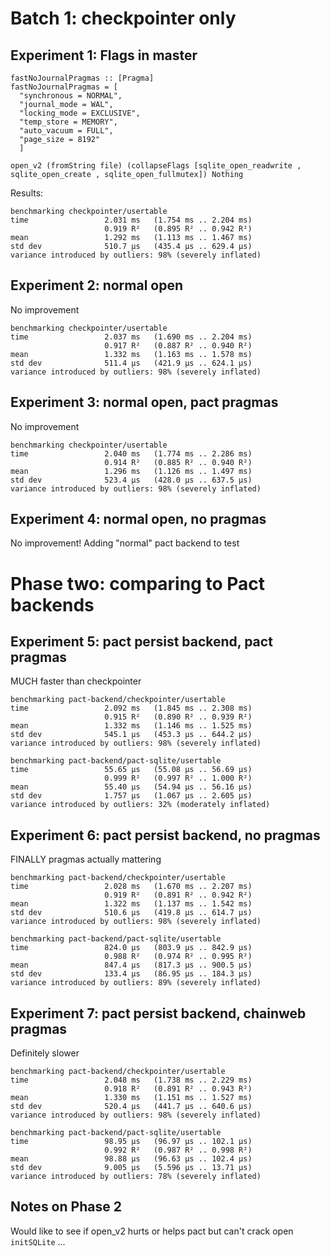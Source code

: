# Batch 1: checkpointer only

## Experiment 1: Flags in master

```
fastNoJournalPragmas :: [Pragma]
fastNoJournalPragmas = [
  "synchronous = NORMAL",
  "journal_mode = WAL",
  "locking_mode = EXCLUSIVE",
  "temp_store = MEMORY",
  "auto_vacuum = FULL",
  "page_size = 8192"
  ]
```

```
open_v2 (fromString file) (collapseFlags [sqlite_open_readwrite , sqlite_open_create , sqlite_open_fullmutex]) Nothing
```

Results:

```
benchmarking checkpointer/usertable
time                 2.031 ms   (1.754 ms .. 2.204 ms)
                     0.919 R²   (0.895 R² .. 0.942 R²)
mean                 1.292 ms   (1.113 ms .. 1.467 ms)
std dev              510.7 μs   (435.4 μs .. 629.4 μs)
variance introduced by outliers: 98% (severely inflated)
```

## Experiment 2: normal open

No improvement

```
benchmarking checkpointer/usertable
time                 2.037 ms   (1.690 ms .. 2.204 ms)
                     0.917 R²   (0.887 R² .. 0.940 R²)
mean                 1.332 ms   (1.163 ms .. 1.578 ms)
std dev              511.4 μs   (421.9 μs .. 624.1 μs)
variance introduced by outliers: 98% (severely inflated)

```

## Experiment 3: normal open, pact pragmas

No improvement

```
benchmarking checkpointer/usertable
time                 2.040 ms   (1.774 ms .. 2.286 ms)
                     0.914 R²   (0.885 R² .. 0.940 R²)
mean                 1.296 ms   (1.126 ms .. 1.497 ms)
std dev              523.4 μs   (428.0 μs .. 637.5 μs)
variance introduced by outliers: 98% (severely inflated)
```

## Experiment 4: normal open, no pragmas

 No improvement! Adding "normal" pact backend to test

# Phase two: comparing to Pact backends


## Experiment 5: pact persist backend, pact pragmas

MUCH faster than checkpointer

```
benchmarking pact-backend/checkpointer/usertable
time                 2.092 ms   (1.845 ms .. 2.308 ms)
                     0.915 R²   (0.890 R² .. 0.939 R²)
mean                 1.332 ms   (1.146 ms .. 1.525 ms)
std dev              545.1 μs   (453.3 μs .. 644.2 μs)
variance introduced by outliers: 98% (severely inflated)

benchmarking pact-backend/pact-sqlite/usertable
time                 55.65 μs   (55.08 μs .. 56.69 μs)
                     0.999 R²   (0.997 R² .. 1.000 R²)
mean                 55.40 μs   (54.94 μs .. 56.16 μs)
std dev              1.757 μs   (1.067 μs .. 2.605 μs)
variance introduced by outliers: 32% (moderately inflated)
```

## Experiment 6: pact persist backend, no pragmas

FINALLY pragmas actually mattering

```
benchmarking pact-backend/checkpointer/usertable
time                 2.028 ms   (1.670 ms .. 2.207 ms)
                     0.919 R²   (0.891 R² .. 0.942 R²)
mean                 1.322 ms   (1.137 ms .. 1.542 ms)
std dev              510.6 μs   (419.8 μs .. 614.7 μs)
variance introduced by outliers: 98% (severely inflated)

benchmarking pact-backend/pact-sqlite/usertable
time                 824.0 μs   (803.9 μs .. 842.9 μs)
                     0.988 R²   (0.974 R² .. 0.995 R²)
mean                 847.4 μs   (817.3 μs .. 900.5 μs)
std dev              133.4 μs   (86.95 μs .. 184.3 μs)
variance introduced by outliers: 89% (severely inflated)
```

## Experiment 7: pact persist backend, chainweb pragmas

Definitely slower

```
benchmarking pact-backend/checkpointer/usertable
time                 2.048 ms   (1.738 ms .. 2.229 ms)
                     0.918 R²   (0.891 R² .. 0.943 R²)
mean                 1.330 ms   (1.151 ms .. 1.527 ms)
std dev              520.4 μs   (441.7 μs .. 640.6 μs)
variance introduced by outliers: 98% (severely inflated)

benchmarking pact-backend/pact-sqlite/usertable
time                 98.95 μs   (96.97 μs .. 102.1 μs)
                     0.992 R²   (0.987 R² .. 0.998 R²)
mean                 98.88 μs   (96.63 μs .. 102.4 μs)
std dev              9.005 μs   (5.596 μs .. 13.71 μs)
variance introduced by outliers: 78% (severely inflated)
```

## Notes on Phase 2

Would like to see if open_v2 hurts or helps pact but can't crack open `initSQLite` ...
